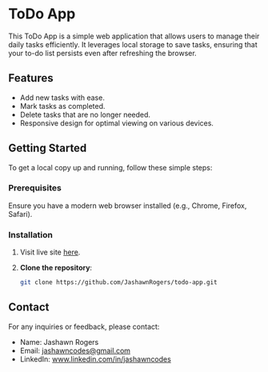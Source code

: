 # ToDo App

This ToDo App is a simple web application that allows users to manage their daily tasks efficiently. It leverages local storage to save tasks, ensuring that your to-do list persists even after refreshing the browser.

## Features

- Add new tasks with ease.
- Mark tasks as completed.
- Delete tasks that are no longer needed.
- Responsive design for optimal viewing on various devices.

## Getting Started

To get a local copy up and running, follow these simple steps:

### Prerequisites

Ensure you have a modern web browser installed (e.g., Chrome, Firefox, Safari).

### Installation

1. Visit live site [here](https://google.com).

2. **Clone the repository**:

   ```bash
   git clone https://github.com/JashawnRogers/todo-app.git


## Contact

For any inquiries or feedback, please contact:

- Name: Jashawn Rogers
- Email: jashawncodes@gmail.com
- LinkedIn: www.linkedin.com/in/jashawncodes